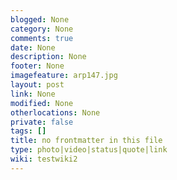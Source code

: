 ```yaml
---
blogged: None
category: None
comments: true
date: None
description: None
footer: None
imagefeature: arp147.jpg
layout: post
link: None
modified: None
otherlocations: None
private: false
tags: []
title: no frontmatter in this file
type: photo|video|status|quote|link
wiki: testwiki2
---
```

<!--summary-->